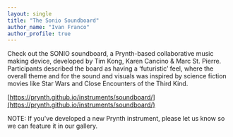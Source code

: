 ```yaml
---
layout: single
title: "The Sonio Soundboard"
author_name: "Ivan Franco"
author_profile: true
---
```


Check out the SONIO soundboard, a Prynth-based collaborative music making device, developed by Tim Kong, Karen Cancino & Marc St. Pierre. Participants described the board as having a ‘futuristic’ feel, where the overall theme and for the sound and visuals was inspired by science fiction movies like Star Wars and Close Encounters of the Third Kind.

[https://prynth.github.io/instruments/soundboard/](https://prynth.github.io/instruments/soundboard/)

NOTE: If you've developed a new Prynth instrument, please let us know so we can feature it in our gallery.
